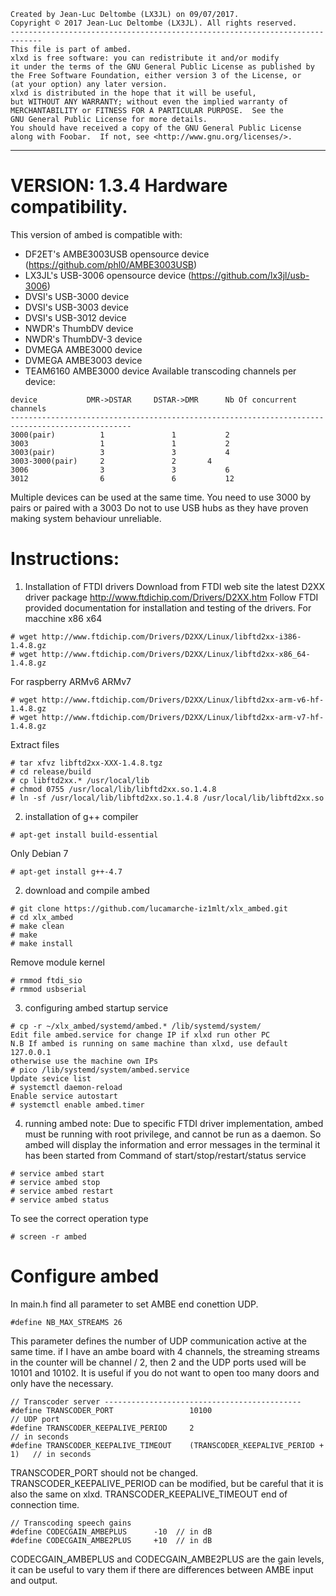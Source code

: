 
    Created by Jean-Luc Deltombe (LX3JL) on 09/07/2017.
    Copyright © 2017 Jean-Luc Deltombe (LX3JL). All rights reserved.
    ----------------------------------------------------------------------------- 
    This file is part of ambed.
    xlxd is free software: you can redistribute it and/or modify
    it under the terms of the GNU General Public License as published by
    the Free Software Foundation, either version 3 of the License, or
    (at your option) any later version.
    xlxd is distributed in the hope that it will be useful,
    but WITHOUT ANY WARRANTY; without even the implied warranty of
    MERCHANTABILITY or FITNESS FOR A PARTICULAR PURPOSE.  See the
    GNU General Public License for more details.
    You should have received a copy of the GNU General Public License
    along with Foobar.  If not, see <http://www.gnu.org/licenses/>.
 ----------------------------------------------------------------------------

VERSION: 1.3.4
Hardware compatibility.
======================
This version of ambed is compatible with:
- DF2ET's AMBE3003USB opensource device (https://github.com/phl0/AMBE3003USB)
- LX3JL's USB-3006 opensource device (https://github.com/lx3jl/usb-3006)
- DVSI's USB-3000 device
- DVSI's USB-3003 device
- DVSI's USB-3012 device
- NWDR's ThumbDV device
- NWDR's ThumbDV-3 device
- DVMEGA AMBE3000 device
- DVMEGA AMBE3003 device
- TEAM6160 AMBE3000 device
Available transcoding channels per device:
```
device			 DMR->DSTAR		DSTAR->DMR		Nb Of concurrent channels
-------------------------------------------------------------------------------------------------
3000(pair)		    1				1			2
3003			    1				1			2
3003(pair)		    3				3			4
3003-3000(pair)	    2			    2		4
3006			    3				3			6
3012			    6				6			12
```
Multiple devices can be used at the same time.
You need to use 3000 by pairs or paired with a 3003
Do not to use USB hubs as they have proven making
system behaviour unreliable.

Instructions:
=============
1) Installation of FTDI drivers
Download from FTDI web site the latest D2XX driver package http://www.ftdichip.com/Drivers/D2XX.htm
Follow FTDI provided documentation for installation and testing of the drivers.
For macchine x86 x64
```
# wget http://www.ftdichip.com/Drivers/D2XX/Linux/libftd2xx-i386-1.4.8.gz
# wget http://www.ftdichip.com/Drivers/D2XX/Linux/libftd2xx-x86_64-1.4.8.gz
```
For raspberry ARMv6 ARMv7
```
# wget http://www.ftdichip.com/Drivers/D2XX/Linux/libftd2xx-arm-v6-hf-1.4.8.gz
# wget http://www.ftdichip.com/Drivers/D2XX/Linux/libftd2xx-arm-v7-hf-1.4.8.gz
```
Extract files
```
# tar xfvz libftd2xx-XXX-1.4.8.tgz
# cd release/build
# cp libftd2xx.* /usr/local/lib
# chmod 0755 /usr/local/lib/libftd2xx.so.1.4.8
# ln -sf /usr/local/lib/libftd2xx.so.1.4.8 /usr/local/lib/libftd2xx.so
```
2) installation of g++ compiler
```
# apt-get install build-essential
```
Only Debian 7
```
# apt-get install g++-4.7
```
2) download and compile ambed
```
# git clone https://github.com/lucamarche-iz1mlt/xlx_ambed.git
# cd xlx_ambed
# make clean
# make
# make install
```
Remove module kernel
```
# rmmod ftdi_sio
# rmmod usbserial
```
3) configuring ambed startup service
```
# cp -r ~/xlx_ambed/systemd/ambed.* /lib/systemd/system/
Edit file ambed.service for change IP if xlxd run other PC
N.B If ambed is running on same machine than xlxd, use default 127.0.0.1
otherwise use the machine own IPs
# pico /lib/systemd/system/ambed.service
Update sevice list
# systemctl daemon-reload
Enable service autostart
# systemctl enable ambed.timer
```
4) running ambed
note:
Due to specific FTDI driver implementation, ambed must be running
with root privilege, and cannot be run as a daemon.
So ambed will display the information and error messages in the
terminal it has been started from
Command of start/stop/restart/status service
```
# service ambed start
# service ambed stop
# service ambed restart
# service ambed status
```
To see the correct operation type
```
# screen -r ambed
```

Configure ambed
===============

In main.h find all parameter to set AMBE end conettion UDP.

```
#define NB_MAX_STREAMS 26
```
This parameter defines the number of UDP communication active at the same time. 
if I have an ambe board with 4 channels, the streaming streams in the counter will be channel / 2, 
then 2 and the UDP ports used will be 10101 and 10102.
It is useful if you do not want to open too many doors and only have the necessary.

```
// Transcoder server --------------------------------------------
#define TRANSCODER_PORT                 10100                               // UDP port
#define TRANSCODER_KEEPALIVE_PERIOD     2                                   // in seconds
#define TRANSCODER_KEEPALIVE_TIMEOUT    (TRANSCODER_KEEPALIVE_PERIOD + 1)   // in seconds
```
TRANSCODER_PORT should not be changed.
TRANSCODER_KEEPALIVE_PERIOD can be modified, but be careful that it is also the same on xlxd.
TRANSCODER_KEEPALIVE_TIMEOUT end of connection time.

```
// Transcoding speech gains
#define CODECGAIN_AMBEPLUS      -10  // in dB
#define CODECGAIN_AMBE2PLUS     +10  // in dB
```
CODECGAIN_AMBEPLUS and CODECGAIN_AMBE2PLUS are the gain levels, 
it can be useful to vary them if there are differences between AMBE input and output.
